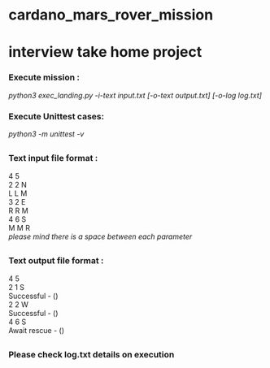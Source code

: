 # cardano_mars_rover_mission
<h1>interview take home project</h1>

<h3>Execute mission : </h3>
<i>python3 exec_landing.py -i-text input.txt [-o-text output.txt] [-o-log log.txt]</i>



<h3>Execute Unittest cases:</h3>
<i>python3 -m unittest -v</i>

<h2></h2>

<h3>Text input file format : </h3>
4 5<br />
2 2 N<br />
L L M<br />
3 2 E<br />
R R M<br />
4 6 S<br />
M M R<br />
<i>please mind there is a space between each parameter</i>

<h2></h2>

<h3>Text output file format :</h3>
4 5<br />
2 1 S<br />
Successful - ()<br />
2 2 W<br />
Successful - ()<br />
4 6 S<br />
Await rescue - ()<br />

<h2></h2>
<h3>Please check log.txt details on execution</h3>
